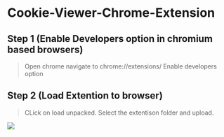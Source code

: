# Cookie-Viewer-Chrome-Extension

## Step 1 (Enable Developers option in chromium based browsers)
> Open chrome navigate to chrome://extensions/
> Enable developers option

## Step 2 (Load Extention to browser)
> CLick on load unpacked.
> Select the extentison folder and upload.



![](https://raw.githubusercontent.com/abhisheksharma18021999/Cookie-Viewer-Chrome-Extension/main/screenshots/Screenshot%202024-09-15%20at%202.58.40%E2%80%AFPM.png)
